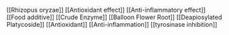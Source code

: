 [[Rhizopus oryzae]]
[[Antioxidant effect]]
[[Anti-inflammatory effect]]
[[Food additive]]
[[Crude Enzyme]]
[[Balloon Flower Root]]
[[Deapiosylated Platycoside]]
[[Antioxidant]]
[[Anti-inflammation]]
[[tyrosinase inhibition]]
